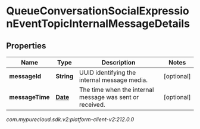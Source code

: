 # QueueConversationSocialExpressionEventTopicInternalMessageDetails


## Properties

| Name | Type | Description | Notes |
| ------------ | ------------- | ------------- | ------------- |
| **messageId** | **String** | UUID identifying the internal message media. |  [optional] |
| **messageTime** | [**Date**](Date) | The time when the internal message was sent or received. |  [optional] |




_com.mypurecloud.sdk.v2:platform-client-v2:212.0.0_
